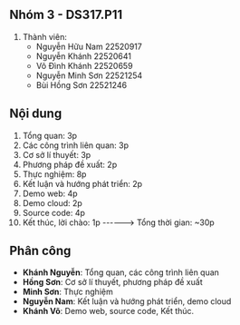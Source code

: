 ## Nhóm 3 - DS317.P11
1. Thành viên: 
    - Nguyễn Hữu Nam	    22520917 
    - Nguyễn Khánh 		    22520641
    - Võ Đình Khánh	        22520659		
    - Nguyễn Minh Sơn	    22521254
    - Bùi Hồng Sơn          22521246


## Nội dung
1. Tổng quan: 3p
2. Các công trình liên quan: 3p
3. Cơ sở lí thuyết: 3p
4. Phương pháp đề xuất: 2p
5. Thực nghiệm: 8p
6. Kết luận và hướng phát triển: 2p
7. Demo web: 4p
8. Demo cloud: 2p
9. Source code: 4p
10. Kết thúc, lời chào: 1p
------> Tổng thời gian: ~30p

## Phân công
- **Khánh Nguyễn**:  Tổng quan, các công trình liên quan
- **Hồng Sơn**: Cơ sở lí thuyết, phương pháp đề xuất
- **Minh Sơn**: Thực nghiệm
- **Nguyễn Nam**: Kết luận và hướng phát triển, demo cloud
- **Khánh Võ**: Demo web, source code, Kết thúc.
